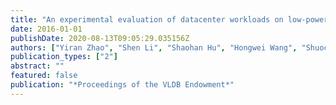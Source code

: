 ```yaml
---
title: "An experimental evaluation of datacenter workloads on low-power embedded micro servers"
date: 2016-01-01
publishDate: 2020-08-13T09:05:29.035156Z
authors: ["Yiran Zhao", "Shen Li", "Shaohan Hu", "Hongwei Wang", "Shuochao Yao", "Huajie Shao", "Tarek Abdelzaher"]
publication_types: ["2"]
abstract: ""
featured: false
publication: "*Proceedings of the VLDB Endowment*"
---
```


